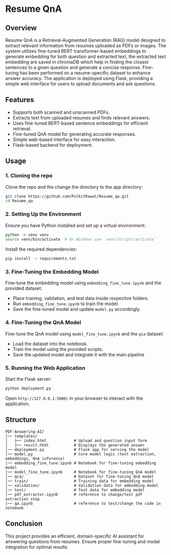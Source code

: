 # Resume QnA

## Overview
Resume QnA is a Retrieval-Augmented Generation (RAG) model designed to extract relevant information from resumes uploaded as PDFs or images. The system utilizes fine-tuned BERT transformer-based embeddings to generate embedding for both question and extracted text, the extracted text embedding are saved in chromaDB which help in finding the closest sentences to a given question and generate a concise response. Fine-tuning has been performed on a resume-specific dataset to enhance answer accuracy. The application is deployed using Flask, providing a simple web interface for users to upload documents and ask questions.

## Features
- Supports both scanned and unscanned PDFs.
- Extracts text from uploaded resumes and finds relevant answers.
- Uses fine-tuned BERT-based sentence embeddings for efficient retrieval.
- Fine-tuned QnA model for generating accurate responses.
- Simple web-based interface for easy interaction.
- Flask-based backend for deployment.

## Usage
### 1. Cloning the repo
Clone the repo and the change the directory to the app directory:
```bash
git clone https://github.com/PulkitRawat/Resume_qa.git
cd Resume_qa
```
### 2. Setting Up the Environment
Ensure you have Python installed and set up a virtual environment:
```bash
python -m venv venv
source venv/bin/activate  # On Windows use `venv\Scripts\activate`
```
Install the required dependencies:
```bash
pip install -r requirements.txt
```
### 3. Fine-Tuning the Embedding Model
Fine-tune the embedding model using `embedding_fine_tune.ipynb` and the provided dataset:
- Place training, validation, and test data inside respective folders.
- Run `embedding_fine_tune.ipynb` to train the model.
- Save the fine-tuned model and update `model.py` accordingly.

### 4. Fine-Tuning the QnA Model
Fine-tune the QnA model using `model_fine_tune.ipynb` and the `qca` dataset:
- Load the dataset into the notebook.
- Train the model using the provided scripts.
- Save the updated model and integrate it with the main pipeline

### 5. Running the Web Application
Start the Flask server:
```bash
python deployment.py
```
Open `http://127.0.0.1:5000/` in your browser to interact with the application.



## Structure
```
PDF-Answering-AI/
│── templates/
│   ├── index.html            # Upload and question input form
│   ├── result.html           # Displays the generated answer
│── deployment.py             # Flask app for serving the model
│── model.py                  # Core model logic (text extraction, embeddings, QnA inference)
│── embedding_fine_tune.ipynb # Notebook for fine-tuning embedding model
│── model_fine_tune.ipynb     # Notebook for fine-tuning QnA model
│── qca/                      # Dataset for fine-tuning QnA model
│── train/                    # Training data for embedding model
│── validation/               # Validation data for embedding model
│── test/                     # Test data for embedding model
│── pdf_extractor.ipynb       # reference to change/test pdf extraction step
│── qa.ipynb                  # reference to test/change the code in notebook
```

## Conclusion
This project provides an efficient, domain-specific AI assistant for answering questions from resumes. Ensure proper fine-tuning and model integration for optimal results.

